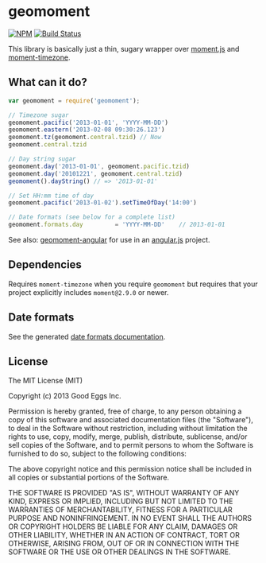 # geomoment

[![NPM](https://nodei.co/npm/geomoment.png)](https://nodei.co/npm/geomoment/)
[![Build Status](https://travis-ci.org/goodeggs/geomoment.svg)](https://travis-ci.org/goodeggs/geomoment)

This library is basically just a thin, sugary wrapper over [moment.js](http://momentjs.com/) and [moment-timezone](http://momentjs.com/timezone/).

## What can it do?

```javascript
var geomoment = require('geomoment');

// Timezone sugar
geomoment.pacific('2013-01-01', 'YYYY-MM-DD')
geomoment.eastern('2013-02-08 09:30:26.123')
geomoment.tz(geomoment.central.tzid) // Now
geomoment.central.tzid

// Day string sugar
geomoment.day('2013-01-01', geomoment.pacific.tzid)
geomoment.day('20101221', geomoment.central.tzid)
geomoment().dayString() // => '2013-01-01'

// Set HH:mm time of day
geomoment.pacific('2013-01-02').setTimeOfDay('14:00')

// Date formats (see below for a complete list)
geomoment.formats.day         = 'YYYY-MM-DD'    // 2013-01-01
```

See also: [geomoment-angular](https://github.com/goodeggs/geomoment-angular) for use in an [angular.js](http://angularjs.org) project.

## Dependencies

Requires `moment-timezone` when you require `geomoment` but
requires that your project explicitly includes `moment@2.9.0` or newer.

## Date formats

See the generated [date formats documentation](./FORMATS.md).

## License

The MIT License (MIT)

Copyright (c) 2013 Good Eggs Inc.

Permission is hereby granted, free of charge, to any person obtaining a copy
of this software and associated documentation files (the "Software"), to deal
in the Software without restriction, including without limitation the rights
to use, copy, modify, merge, publish, distribute, sublicense, and/or sell
copies of the Software, and to permit persons to whom the Software is
furnished to do so, subject to the following conditions:

The above copyright notice and this permission notice shall be included in
all copies or substantial portions of the Software.

THE SOFTWARE IS PROVIDED "AS IS", WITHOUT WARRANTY OF ANY KIND, EXPRESS OR
IMPLIED, INCLUDING BUT NOT LIMITED TO THE WARRANTIES OF MERCHANTABILITY,
FITNESS FOR A PARTICULAR PURPOSE AND NONINFRINGEMENT. IN NO EVENT SHALL THE
AUTHORS OR COPYRIGHT HOLDERS BE LIABLE FOR ANY CLAIM, DAMAGES OR OTHER
LIABILITY, WHETHER IN AN ACTION OF CONTRACT, TORT OR OTHERWISE, ARISING FROM,
OUT OF OR IN CONNECTION WITH THE SOFTWARE OR THE USE OR OTHER DEALINGS IN
THE SOFTWARE.
